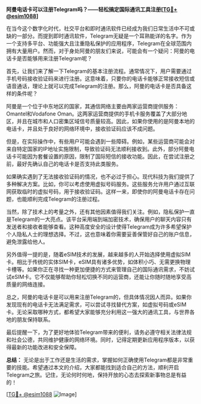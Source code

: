 **阿曼电话卡可以注册Telegram吗？——轻松搞定国际通讯工具注册[[TG💪+ @esim1088](https://t.me/s/esim1088)]**

在当今这个数字化时代，社交平台和即时通讯软件已经成为我们日常生活中不可或缺的一部分。而提到即时通讯软件，Telegram无疑是一个耳熟能详的名字。作为一个支持多平台、功能强大且注重隐私保护的应用程序，Telegram在全球范围内拥有大量用户。然而，对于身处阿曼的朋友们来说，可能会有一个疑问：阿曼的电话卡是否能够用来注册Telegram呢？

首先，让我们来了解一下Telegram的基本注册流程。通常情况下，用户需要通过手机号码接收验证码来进行注册。这意味着，只要你的电话卡能够正常接收短信或语音通话，理论上就可以完成Telegram的注册。那么，阿曼的电话卡是否具备这样的条件呢？

阿曼是一个位于中东地区的国家，其通信网络主要由两家运营商提供服务：Omantel和Vodafone Oman。这两家运营商提供的手机卡服务覆盖了大部分地区，并且在城市和人口密集区域信号质量较高。因此，如果你使用的是阿曼本地的电话卡，并且处于良好的网络环境中，接收验证码应该不成问题。

但是，在实际操作中，有些用户可能会遇到一些障碍。例如，某些运营商可能会对来自特定国家的IP地址实施限制，导致验证码无法顺利接收到。此外，部分阿曼电话卡可能因为套餐设置的原因，限制了国际短信的接收功能。因此，在尝试注册之前，最好先确认自己的电话卡是否支持此类服务。

如果确实遇到了无法接收验证码的情况，也不必过于担心。现代科技为我们提供了多种解决方案。比如，你可以考虑使用虚拟号码服务。这些服务允许用户通过互联网获取临时的虚拟号码，用于接收验证码。这样一来，即使你的阿曼电话卡存在问题，也能顺利完成Telegram的注册过程。

当然，除了技术上的考量之外，还有其他因素值得我们关注。例如，隐私保护一直是Telegram的一大亮点。该平台采用端到端加密技术，确保用户的聊天内容只有发送者和接收者能够查看。这种高度安全的设计使得Telegram成为许多希望保护个人隐私人士的理想选择。不过，这也意味着你需要妥善保管好自己的账户信息，避免泄露给他人。

另外值得一提的是，随着eSIM技术的发展，越来越多的人开始选择使用虚拟SIM卡。相比于传统的实体SIM卡，eSIM具有诸多优势，如体积小巧、无需更换物理卡槽等。如果你正在寻找一种更加便捷的方式来管理自己的国际通讯需求，不妨试试eSIM卡。它不仅能够帮助你轻松切换不同的运营商，还能让你随时随地享受高质量的网络连接。

总之，阿曼的电话卡是可以用来注册Telegram的，但具体情况因人而异。如果你发现现有的电话卡无法满足需求，可以尝试寻找替代方案，如虚拟号码或eSIM卡。无论采取哪种方式，都希望大家能够充分利用这一强大的通讯工具，与世界各地的朋友保持联系。

最后提醒一下，为了更好地体验Telegram带来的便利，请务必遵守相关法律法规和社会公德，共同维护健康的网络环境。同时，记得定期更新应用程序版本，以获得最新的功能改进和安全保障。

**总结：**
无论是出于工作还是生活的需求，掌握如何正确使用Telegram都是非常重要的技能。希望通过本文的介绍，大家都能找到适合自己的方法，顺利开启Telegram之旅。记住，无论何时何地，保持开放的心态去探索新事物总是有益的！

[[TG💪+ @esim1088](https://t.me/s/esim1088) ![Image](https://i.postimg.cc/4NQfJmqS/Snipaste-2025-05-13-00-14-12.png)]